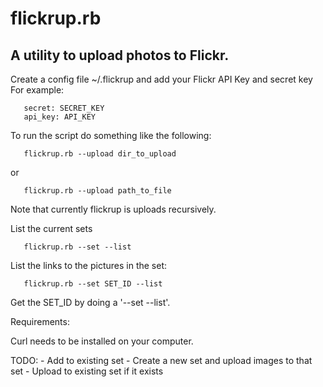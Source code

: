 # flickrup.rb 
## A utility to upload photos to Flickr.

Create a config file ~/.flickrup and add your Flickr API Key and secret key
For example:

``` 
   secret: SECRET_KEY
   api_key: API_KEY
```
 
To run the script do something like the following:
```
   flickrup.rb --upload dir_to_upload
```
or
```
   flickrup.rb --upload path_to_file
```

Note that currently flickrup is uploads recursively.

List the current sets
```
   flickrup.rb --set --list
```

List the links to the pictures in the set:
```
   flickrup.rb --set SET_ID --list
```

Get the SET_ID by doing a '--set --list'.

Requirements:

Curl needs to be installed on your computer.

TODO:
    - Add to existing set
    - Create a new set and upload images to that set
    - Upload to existing set if it exists

